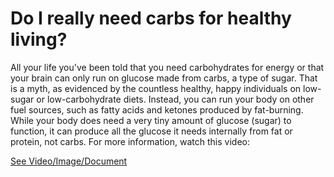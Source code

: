# Do I really need carbs for healthy living?

All your life you've been told that you need carbohydrates for energy or that your brain can only run on glucose made from carbs, a type of sugar. That is a myth, as evidenced by the countless healthy, happy individuals on low-sugar or low-carbohydrate diets. Instead, you can run your body on other fuel sources, such as fatty acids and ketones produced by fat-burning. While your body does need a very tiny amount of glucose (sugar) to function, it can produce all the glucose it needs internally from fat or protein, not carbs. For more information, watch this video:

 [See Video/Image/Document](https://hls-player.drberg.com/asset?path=migrated-assets/do-we-need-carbohydrates-drberg)